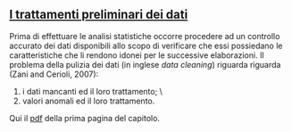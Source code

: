 ## [I trattamenti preliminari dei dati](https://github.com/UniprJRC/DSconMATLAB/tree/main/matlabfiles/capPreliminari/Pagina1Preliminari.pdf) ##


Prima di effettuare le analisi statistiche occorre procedere ad un controllo accurato dei dati disponibili allo scopo di verificare che essi possiedano le caratteristiche che li rendono idonei per le successive elaborazioni. Il problema della pulizia dei dati 
(in inglese _data cleaning_) riguarda riguarda (Zani and Cerioli, 2007):

  1. i dati mancanti ed il loro trattamento; \\
  2. valori anomali ed il loro trattamento.




Qui il [pdf](https://github.com/UniprJRC/DSconMATLAB/tree/main/matlabfiles/capPreliminari/Pagina1Preliminari.pdf) della prima pagina del capitolo.
